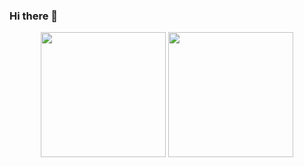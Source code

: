 ### Hi there 👋
<div class ="github-repo" align="center" style="display: inline_block">
  <img height="200em" src="https://github-readme-stats.vercel.app/api?username=nnthienphuc&show_icons=true&theme=radical">
  <img height="200em" src="https://github-readme-stats.vercel.app/api/top-langs/?username=nnthienphuc&layout=donut&theme=radical">
</div>

<!--
**nnthienphuc/nnthienphuc** is a ✨ _special_ ✨ repository because its `README.md` (this file) appears on your GitHub profile.

Here are some ideas to get you started:

- 🔭 I’m currently working on ...
- 🌱 I’m currently learning ...
- 👯 I’m looking to collaborate on ...
- 🤔 I’m looking for help with ...
- 💬 Ask me about ...
- 📫 How to reach me: ...
- 😄 Pronouns: ...
- ⚡ Fun fact: ...
-->
